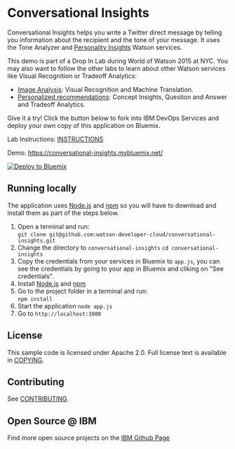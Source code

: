 # Conversational Insights

 Conversational Insights helps you write a Twitter direct message by telling you information about the recipient and the tone of your message. It uses the Tone Analyzer and [Personality Insights][service_url] Watson services.

This demo is part of a Drop In Lab during World of Watson 2015 at NYC.
You may also want to follow the other labs to learn about other Watson services like Visual Recognition or Tradeoff Analytics:
 * [Image Analysis](https://github.com/watson-developer-cloud/image-analysis): Visual Recognition and Machine Translation.
 * [Personalized recommendations](https://github.com/watson-developer-cloud/personalized-recommendations): Concept Insights, Question and Answer and Tradeoff Analytics.

Give it a try! Click the button below to fork into IBM DevOps Services and deploy your own copy of this application on Bluemix.

Lab Instructions: [INSTRUCTIONS](INSTRUCTIONS.md)

Demo: https://conversational-insights.mybluemix.net/

[![Deploy to Bluemix](https://bluemix.net/deploy/button.png)](https://bluemix.net/deploy?repository=https://github.com/watson-developer-cloud/conversational-insights)


## Running locally
  The application uses [Node.js](http://nodejs.org/) and [npm](https://www.npmjs.com/) so you will have to download and install them as part of the steps below.

1. Open a terminal and run:  
    `git clone git@github.com:watson-developer-cloud/conversational-insights.git`
2. Change the directory to `conversational-insights`
    `cd conversational-insights`
3. Copy the credentials from your services in Bluemix to `app.js`, you can see the credentials by going to your app in Bluemix and cliking on "See credentials".
4. Install [Node.js](http://nodejs.org/) and [npm](https://github.com/npm/npm)
5. Go to the project folder in a terminal and run:  
    `npm install`
6. Start the application
   `node app.js`
7. Go to `http://localhost:3000`


## License

  This sample code is licensed under Apache 2.0. Full license text is available in [COPYING](LICENSE).

## Contributing

  See [CONTRIBUTING](CONTRIBUTING.md).

## Open Source @ IBM
  Find more open source projects on the [IBM Github Page](http://ibm.github.io/)

[service_url]: http://www.ibm.com/smarterplanet/us/en/ibmwatson/developercloud/personality-insights.html
